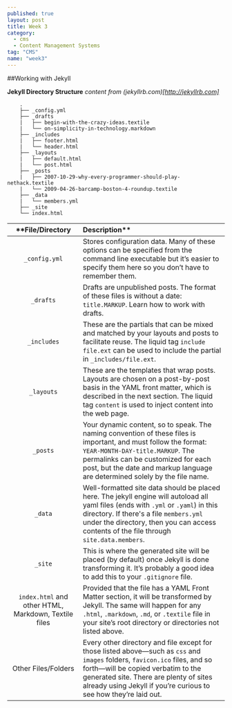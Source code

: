 ```yaml
---
published: true
layout: post
title: Week 3
category: 
  - cms
  - Content Management Systems
tag: "CMS"
name: "week3"
---
```


##Working with Jekyll

**Jekyll Directory Structure**
_content from (jekyllrb.com)[http://jekyllrb.com]_

	    .
		├── _config.yml
		├── _drafts
		|   ├── begin-with-the-crazy-ideas.textile
		|   └── on-simplicity-in-technology.markdown
		├── _includes
		|   ├── footer.html
		|   └── header.html
		├── _layouts
		|   ├── default.html
		|   └── post.html
		├── _posts
		|   ├── 2007-10-29-why-every-programmer-should-play-nethack.textile
		|   └── 2009-04-26-barcamp-boston-4-roundup.textile
		├── _data
		|   └── members.yml
		├── _site
		└── index.html

**File/Directory |Description**
:---:|:---
`_config.yml` |Stores configuration data. Many of these options can be specified from the command line executable but it’s easier to specify them here so you don’t have to remember them.
`_drafts` |Drafts are unpublished posts. The format of these files is without a date: `title.MARKUP`. Learn how to work with drafts.
`_includes` |These are the partials that can be mixed and matched by your layouts and posts to facilitate reuse. The liquid tag  ` include file.ext ` can be used to include the partial in  `_includes/file.ext`.
`_layouts` |These are the templates that wrap posts. Layouts are chosen on a post-by-post basis in the YAML front matter, which is described in the next section. The liquid tag  `content` is used to inject content into the web page.
`_posts` |Your dynamic content, so to speak. The naming convention of these files is important, and must follow the format: `YEAR-MONTH-DAY-title.MARKUP`. The permalinks can be customized for each post, but the date and markup language are determined solely by the file name.
`_data` |Well-formatted site data should be placed here. The jekyll engine will autoload all yaml files (ends with `.yml` or `.yaml`) in this directory. If there's a file `members.yml` under the directory, then you can access contents of the file through `site.data.members`.
`_site` |This is where the generated site will be placed (by default) once Jekyll is done transforming it. It’s probably a good idea to add this to your `.gitignore` file.
`index.html` and other HTML, Markdown, Textile files |Provided that the file has a YAML Front Matter section, it will be transformed by Jekyll. The same will happen for any `.html`, `.markdown`,  `.md`, or `.textile` file in your site’s root directory or directories not listed above.
Other Files/Folders |Every other directory and file except for those listed above—such as `css` and `images` folders,  `favicon.ico` files, and so forth—will be copied verbatim to the generated site. There are plenty of sites already using Jekyll if you’re curious to see how they’re laid out.